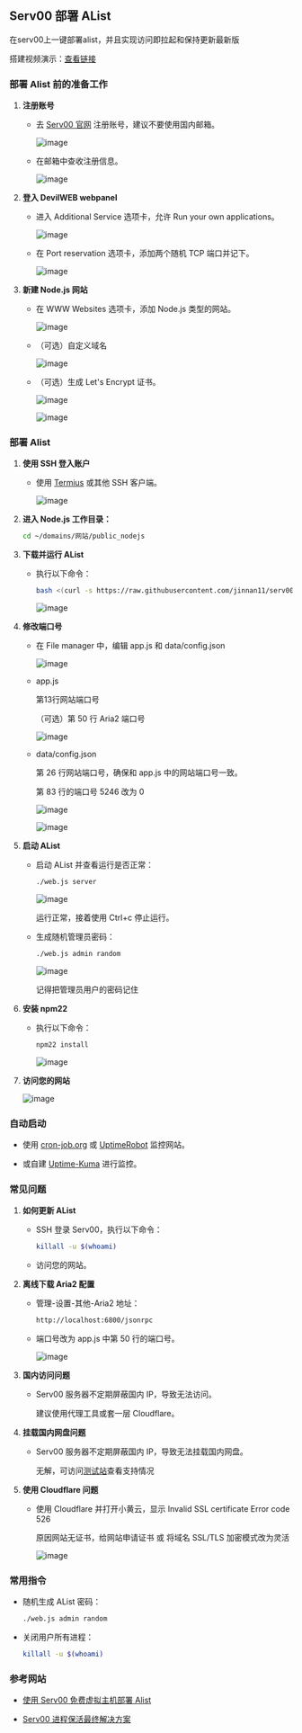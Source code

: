 ## Serv00 部署 AList

在serv00上一键部署alist，并且实现访问即拉起和保持更新最新版

搭建视频演示：[查看链接](https://blog.jinnan.top/001%20Serv00搭建AList/搭建视频演示.mkv)

### 部署 Alist 前的准备工作

1. **注册账号**

   - 去 [Serv00 官网](https://www.serv00.com/) 注册账号，建议不要使用国内邮箱。

      ![image](https://github.com/user-attachments/assets/dc24b285-c7e9-44a2-9588-b656725c8c5e)

   - 在邮箱中查收注册信息。

      ![image](https://github.com/user-attachments/assets/030819cc-075a-4db8-bfd0-1748f5ef995f)

2. **登入 DevilWEB webpanel**

   - 进入 Additional Service 选项卡，允许 Run your own applications。

      ![image](https://github.com/user-attachments/assets/6472ea16-6ce5-469f-a67a-4879f637cffa)

   - 在 Port reservation 选项卡，添加两个随机 TCP 端口并记下。

      ![image](https://github.com/user-attachments/assets/81358b39-ddc7-4936-9268-c5e974bda2cd)

3. **新建 Node.js 网站**

   - 在 WWW Websites 选项卡，添加 Node.js 类型的网站。

      ![image](https://github.com/user-attachments/assets/8fddad90-bba6-4253-803e-824f95151469)

   - （可选）自定义域名

      ![image](https://github.com/user-attachments/assets/57e2e9b0-6630-4cd1-b090-b44d14d373a6)

   - （可选）生成 Let's Encrypt 证书。
   
      ![image](https://github.com/user-attachments/assets/ccfb5570-219d-4a70-afe2-6889dd41efa9)

      ![image](https://github.com/user-attachments/assets/5dcdf608-7c51-43aa-9603-7e02a79f2737)

### 部署 Alist

1. **使用 SSH 登入账户**

   - 使用 [Termius](https://termius.com/) 或其他 SSH 客户端。

      ![image](https://github.com/user-attachments/assets/6eb1fed0-ba38-417d-baf9-eb45defb9483)
     
2. **进入 Node.js 工作目录：**

     ```bash
     cd ~/domains/网站/public_nodejs
     ```

3. **下载并运行 AList**

   - 执行以下命令：

     ```bash
     bash <(curl -s https://raw.githubusercontent.com/jinnan11/serv00-alist/main/install_alist.sh)
     ```

      ![image](https://github.com/user-attachments/assets/8055b6f4-62eb-40d1-9ad1-e4458840a7e6)

4. **修改端口号**

   - 在 File manager 中，编辑 app.js 和 data/config.json

      ![image](https://github.com/user-attachments/assets/6dfb2882-f956-4cf9-80d4-8a249e8c9ff5)

   - app.js

      第13行网站端口号
     
      （可选）第 50 行 Aria2 端口号

      ![image](https://github.com/user-attachments/assets/8715b4ac-5d8f-40ea-be3d-a7f39b5cabde)

   - data/config.json

      第 26 行网站端口号，确保和 app.js 中的网站端口号一致。
     
      第 83 行的端口号 5246 改为 0

      ![image](https://github.com/user-attachments/assets/b3bdb333-8812-467f-aa2e-51303f54a3f6)

      ![image](https://github.com/user-attachments/assets/f029980e-8956-4ab7-9d90-582b67d1806e)

5. **启动 AList**

   - 启动 AList 并查看运行是否正常：

     ```bash
     ./web.js server
     ```

      ![image](https://github.com/user-attachments/assets/8af3e6f1-905b-4ffd-863e-26759b453ceb)

      运行正常，接着使用 Ctrl+c 停止运行。

   - 生成随机管理员密码：

     ```bash
     ./web.js admin random
     ```

      ![image](https://github.com/user-attachments/assets/37d8da0f-ddd9-4783-9704-dc63418b6428)

      记得把管理员用户的密码记住
     
6. **安装 npm22**

   - 执行以下命令：

     ```bash
     npm22 install
     ```

      ![image](https://github.com/user-attachments/assets/f7da1ead-3752-456d-a98d-811f5b1500ad)

     
7. **访问您的网站**

      ![image](https://github.com/user-attachments/assets/09cb34dc-9803-48ea-8148-d25e30187325)

### 自动启动

- 使用 [cron-job.org](https://console.cron-job.org/) 或 [UptimeRobot](https://uptimerobot.com/) 监控网站。

- 或自建 [Uptime-Kuma](https://github.com/louislam/uptime-kuma) 进行监控。

### 常见问题

1. **如何更新 AList**

   - SSH 登录 Serv00，执行以下命令：

     ```bash
     killall -u $(whoami)
     ```

   - 访问您的网站。

2. **离线下载 Aria2 配置**

   - 管理-设置-其他-Aria2 地址：

     ```bash
     http://localhost:6800/jsonrpc
     ```

   - 端口号改为 app.js 中第 50 行的端口号。

      ![image](https://github.com/user-attachments/assets/f18cdd5f-ecec-4c0d-bd0d-1fb49c5f40e1)


3. **国内访问问题**

   - Serv00 服务器不定期屏蔽国内 IP，导致无法访问。

     建议使用代理工具或套一层 Cloudflare。

4. **挂载国内网盘问题**

   - Serv00 服务器不定期屏蔽国内 IP，导致无法挂载国内网盘。

     无解，可访问[测试站](https://test.jnpan.top)查看支持情况
  
5. **使用 Cloudflare 问题**

   - 使用 Cloudflare 并打开小黄云，显示 Invalid SSL certificate Error code 526

     原因网站无证书，给网站申请证书 或 将域名 SSL/TLS 加密模式改为灵活

      ![image](https://github.com/user-attachments/assets/c58087c1-af8d-47d5-b8b0-212b5b71ad03)

### 常用指令

- 随机生成 AList 密码：

  ```bash
  ./web.js admin random
  ```
  
- 关闭用户所有进程：

  ```bash
  killall -u $(whoami)
  ```

### 参考网站

- [使用 Serv00 免费虚拟主机部署 Alist](https://zhuanlan.zhihu.com/p/680607217)

- [Serv00 进程保活最终解决方案](https://saika.us.kg/2024/08/15/serv00-keep-alive)
